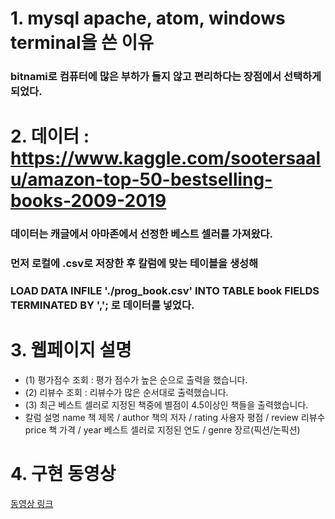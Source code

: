 # 1. mysql apache, atom, windows terminal을 쓴 이유
### bitnami로 컴퓨터에 많은 부하가 들지 않고 편리하다는 장점에서 선택하게 되었다.
 
# 2. 데이터 : https://www.kaggle.com/sootersaalu/amazon-top-50-bestselling-books-2009-2019
### 데이터는 캐글에서 아마존에서 선정한 베스트 셀러를 가져왔다. 
### 먼저 로컬에 .csv로 저장한 후 칼럼에 맞는 테이블을 생성해 
### LOAD DATA INFILE './prog_book.csv' INTO TABLE book FIELDS TERMINATED BY ','; 로 데이터를 넣었다. 

# 3. 웹페이지 설명
* (1) 평가점수 조회 :  평가 점수가 높은 순으로 출력을 했습니다. 
* (2) 리뷰수 조회 : 리뷰수가 많은 순서대로 출력했습니다. 
* (3) 최근 베스트 셀러로 지정된 책중에 별점이 4.5이상인 책들을 출력했습니다. 
* 칼럼 설명
name 책 제목 / author 책의 저자 / rating 사용자 평점 / review 리뷰수 
price  책 가격 / year 베스트 셀러로 지정된 연도 / genre 장르(픽션/논픽션) 

# 4. 구현 동영상
<a href="https://www.youtube.com/watch?v=9esC5DdAE8E">동영상 링크</a>
